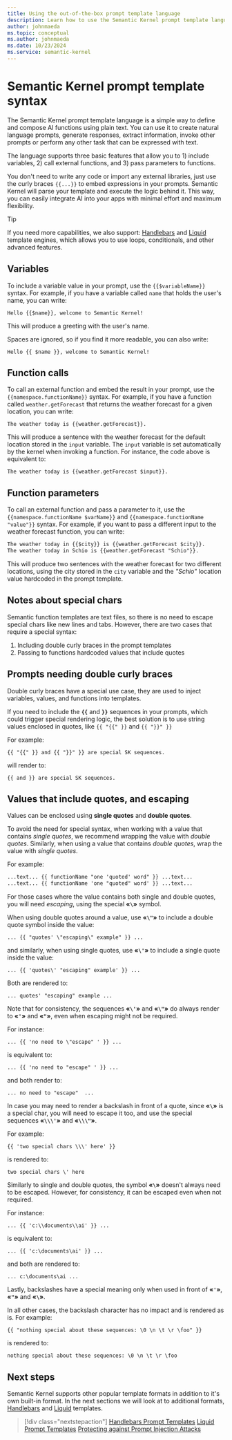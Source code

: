 ```yaml
---
title: Using the out-of-the-box prompt template language 
description: Learn how to use the Semantic Kernel prompt template language.
author: johnmaeda
ms.topic: conceptual
ms.author: johnmaeda
ms.date: 10/23/2024
ms.service: semantic-kernel
---
```

# Semantic Kernel prompt template syntax

The Semantic Kernel prompt template language is a simple way to 
define and compose AI functions using plain text.
You can use it to create natural language prompts, generate responses, extract
information, invoke other prompts or perform any other task that can be
expressed with text.

The language supports three basic features that allow you to 1) include
variables, 2) call external functions, and 3) pass parameters to functions.

You don't need to write any code or import any external libraries, just use the
curly braces `{{...}}` to embed expressions in your prompts.
Semantic Kernel will parse your template and execute the logic behind it.
This way, you can easily integrate AI into your apps with minimal effort and
maximum flexibility.

> [!TIP]
> If you need more capabilities, we also support:
> [Handlebars](https://handlebarsjs.com/) and [Liquid](https://shopify.github.io/liquid/) template engines, which allows you to use loops, conditionals, and other advanced features.

## Variables

To include a variable value in your prompt, use the `{{$variableName}}` syntax.
For example, if you have a variable called `name` that holds the user's name,
you can write:

```Hello {{$name}}, welcome to Semantic Kernel!```

This will produce a greeting with the user's name.

Spaces are ignored, so if you find it more readable, you can also write:

```Hello {{ $name }}, welcome to Semantic Kernel!```

## Function calls

To call an external function and embed the result in your prompt, use the
`{{namespace.functionName}}` syntax.
For example, if you have a function called `weather.getForecast` that returns
the weather forecast for a given location, you can write:

```The weather today is {{weather.getForecast}}.```

This will produce a sentence with the weather forecast for the default location
stored in the `input` variable.
The `input` variable is set automatically by the kernel when invoking a function.
For instance, the code above is equivalent to:

```The weather today is {{weather.getForecast $input}}.```

## Function parameters

To call an external function and pass a parameter to it, use the
`{{namespace.functionName $varName}}` and
`{{namespace.functionName "value"}}` syntax.
For example, if you want to pass a different input to the weather forecast
function, you can write:

```txt
The weather today in {{$city}} is {{weather.getForecast $city}}.
The weather today in Schio is {{weather.getForecast "Schio"}}.
```

This will produce two sentences with the weather forecast for two different
locations, using the city stored in the `city` variable and the _"Schio"_
location value hardcoded in the prompt template.

## Notes about special chars

Semantic function templates are text files, so there is no need to escape special chars
like new lines and tabs. However, there are two cases that require a special syntax:

1. Including double curly braces in the prompt templates
2. Passing to functions hardcoded values that include quotes

## Prompts needing double curly braces

Double curly braces have a special use case, they are used to inject variables,
values, and functions into templates.

If you need to include the **`{{`** and **`}}`** sequences in your prompts, which
could trigger special rendering logic, the best solution is to use string values
enclosed in quotes, like `{{ "{{" }}` and `{{ "}}" }}`

For example:

```{{ "{{" }} and {{ "}}" }} are special SK sequences.```

will render to:

```{{ and }} are special SK sequences.```

## Values that include quotes, and escaping

Values can be enclosed using **single quotes** and **double quotes**.

To avoid the need for special syntax, when working with a value that contains
_single quotes_, we recommend wrapping the value with _double quotes_. Similarly,
when using a value that contains _double quotes_, wrap the value with _single quotes_.

For example:

```txt
...text... {{ functionName "one 'quoted' word" }} ...text...
...text... {{ functionName 'one "quoted" word' }} ...text...
```

For those cases where the value contains both single and double quotes, you will
need _escaping_, using the special **«`\`»** symbol.

When using double quotes around a value, use **«`\"`»** to include a double quote
symbol inside the value:

```... {{ "quotes' \"escaping\" example" }} ...```

and similarly, when using single quotes, use **«`\'`»** to include a single quote
inside the value:

```... {{ 'quotes\' "escaping" example' }} ...```

Both are rendered to:

```... quotes' "escaping" example ...```

Note that for consistency, the sequences **«`\'`»** and **«`\"`»** do always render
to **«`'`»** and **«`"`»**, even when escaping might not be required.

For instance:

```... {{ 'no need to \"escape" ' }} ...```

is equivalent to:

```... {{ 'no need to "escape" ' }} ...```

and both render to:

```... no need to "escape"  ...```

In case you may need to render a backslash in front of a quote, since **«`\`»**
is a special char, you will need to escape it too, and use the special sequences
**«`\\\'`»** and **«`\\\"`»**.

For example:

```{{ 'two special chars \\\' here' }}```

is rendered to:

```two special chars \' here```

Similarly to single and double quotes, the symbol **«`\`»** doesn't always need
to be escaped. However, for consistency, it can be escaped even when not required.

For instance:

```... {{ 'c:\\documents\\ai' }} ...```

is equivalent to:

```... {{ 'c:\documents\ai' }} ...```

and both are rendered to:

```... c:\documents\ai ...```

Lastly, backslashes have a special meaning only when used in front of
**«`'`»**, **«`"`»** and **«`\`»**.

In all other cases, the backslash character has no impact and is rendered as is.
For example:

```{{ "nothing special about these sequences: \0 \n \t \r \foo" }}```

is rendered to:

```nothing special about these sequences: \0 \n \t \r \foo```

## Next steps

Semantic Kernel supports other popular template formats in addition to it's own built-in format.
In the next sections we will look at to additional formats, [Handlebars](https://handlebarsjs.com/) and [Liquid](https://liquidjs.com/) templates.

> [!div class="nextstepaction"]
> [Handlebars Prompt Templates](./handlebars-prompt-templates.md)
> [Liquid Prompt Templates](./liquid-prompt-templates.md)
> [Protecting against Prompt Injection Attacks](./prompt-injection-attacks.md)
